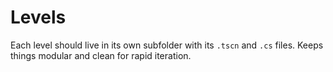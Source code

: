 # Levels

Each level should live in its own subfolder with its `.tscn` and `.cs` files. Keeps things modular and clean for rapid iteration.

